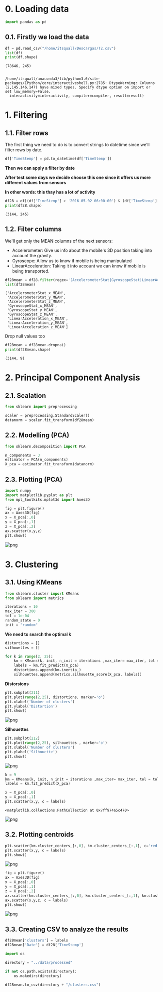 
# 0. Loading data


```python
import pandas as pd
```

## 0.1. Firstly we load the data


```python
df = pd.read_csv("/home/itsquall/Descargas/T2.csv")
list(df)
print(df.shape)
```

    (78646, 245)


    /home/itsquall/anaconda3/lib/python3.6/site-packages/IPython/core/interactiveshell.py:2785: DtypeWarning: Columns (2,145,146,147) have mixed types. Specify dtype option on import or set low_memory=False.
      interactivity=interactivity, compiler=compiler, result=result)


# 1. Filtering

## 1.1. Filter rows

The first thing we need to do is to convert strings to datetime since we'll filter rows by date.


```python
df['TimeStemp'] = pd.to_datetime(df['TimeStemp'])
```

**Then we can apply a filter by date**

**After test some days we decide choose this one since it offers us more different values from sensors**

**In other words: this thay has a lot of activity**


```python
df28 = df[(df['TimeStemp'] > '2016-05-02 06:00:00') & (df['TimeStemp'] <= '2016-05-02 23:59:59')]
print(df28.shape)
```

    (3144, 245)


## 1.2. Filter columns

We'll get only the MEAN columns of the next sensors:

- Accelerometer: Give us info about the mobile's 3D position taking into account the gravity.
- Gyroscope: Allow us to know if mobile is being manipulated
- LinearAcceleration: Taking it into account we can know if mobile is being transported.


```python
df28mean = df28.filter(regex='(AccelerometerStat|GyroscopeStat|LinearAcceleration).*_MEAN$', axis=1)
list(df28mean)
```




    ['AccelerometerStat_x_MEAN',
     'AccelerometerStat_y_MEAN',
     'AccelerometerStat_z_MEAN',
     'GyroscopeStat_x_MEAN',
     'GyroscopeStat_y_MEAN',
     'GyroscopeStat_z_MEAN',
     'LinearAcceleration_x_MEAN',
     'LinearAcceleration_y_MEAN',
     'LinearAcceleration_z_MEAN']



Drop null values too


```python
df28mean = df28mean.dropna()
print(df28mean.shape)
```

    (3144, 9)


# 2. Principal Component Analysis
## 2.1. Scalation


```python
from sklearn import preprocessing

scaler = preprocessing.StandardScaler()
datanorm = scaler.fit_transform(df28mean)
```

## 2.2. Modelling (PCA)


```python
from sklearn.decomposition import PCA

n_components = 3
estimator = PCA(n_components)
X_pca = estimator.fit_transform(datanorm)
```

## 2.3. Plotting (PCA)


```python
import numpy
import matplotlib.pyplot as plt
from mpl_toolkits.mplot3d import Axes3D

fig = plt.figure()
ax = Axes3D(fig)
x = X_pca[:,0]
y = X_pca[:,1]
z = X_pca[:,2]
ax.scatter(x,y,z)
plt.show()
```


![png](output_17_0.png)


# 3. Clustering

## 3.1. Using KMeans


```python
from sklearn.cluster import KMeans
from sklearn import metrics

iterations = 10
max_iter = 300 
tol = 1e-04 
random_state = 0
init = "random"
```

**We need to search the optimal k**


```python
distortions = []
silhouettes = []

for k in range(2, 25):
    km = KMeans(k, init, n_init = iterations ,max_iter= max_iter, tol = tol,random_state = random_state)
    labels = km.fit_predict(X_pca)
    distortions.append(km.inertia_)
    silhouettes.append(metrics.silhouette_score(X_pca, labels))
```

**Distorsions**


```python
plt.subplot(211)
plt.plot(range(2,25), distortions, marker='o')
plt.xlabel('Number of clusters')
plt.ylabel('Distortion')
plt.show()
```


![png](output_23_0.png)


**Silhouettes**


```python
plt.subplot(212)
plt.plot(range(2,25), silhouettes , marker='o')
plt.xlabel('Number of clusters')
plt.ylabel('Silhouette')
plt.show()
```


![png](output_25_0.png)



```python
k = 9
km = KMeans(k, init, n_init = iterations ,max_iter= max_iter, tol = tol,random_state = random_state)
labels = km.fit_predict(X_pca)
```


```python
x = X_pca[:,0]
y = X_pca[:,1]
plt.scatter(x,y, c = labels)
```




    <matplotlib.collections.PathCollection at 0x7ff974a5c470>




![png](output_27_1.png)


## 3.2. Plotting centroids


```python
plt.scatter(km.cluster_centers_[:,0], km.cluster_centers_[:,1], c='red',s=100)
plt.scatter(x,y, c = labels)
plt.show()
```


![png](output_29_0.png)



```python
fig = plt.figure()
ax = Axes3D(fig)
x = X_pca[:,0]
y = X_pca[:,1]
z = X_pca[:,2]
ax.scatter(km.cluster_centers_[:,0], km.cluster_centers_[:,1], km.cluster_centers_[:,2], c='red',s=200)
ax.scatter(x,y,z, c = labels)
plt.show()
```


![png](output_30_0.png)


## 3.3. Creating CSV to analyze the results


```python
df28mean['clusters'] = labels
df28mean['Date'] = df28['TimeStemp']
```


```python
import os

directory = "../data/processed"

if not os.path.exists(directory):
    os.makedirs(directory)
    
df28mean.to_csv(directory + "/clusters.csv")
```
